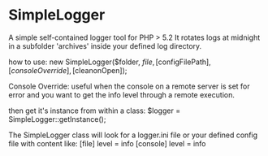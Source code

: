 SimpleLogger
============

A simple self-contained logger tool for PHP > 5.2
It rotates logs at midnight in a subfolder 'archives' inside your defined log directory.

how to use:
new SimpleLogger($folder, $file, [$configFilePath], [$consoleOverride], [$cleanonOpen]);

Console Override: useful when the console on a remote server is set for error and you
want to get the info level through a remote execution.

then get it's instance from within a class:
$logger = SimpleLogger::getInstance();

The SimpleLogger class will look for a logger.ini file or your defined config file with content like:
[file]
level = info
[console]
level = info
